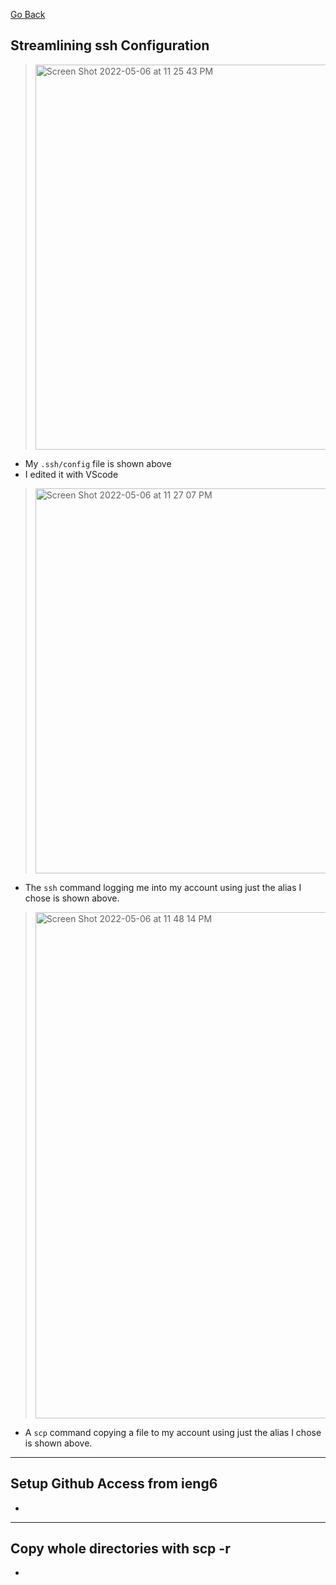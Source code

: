 [Go Back](https://bridgettezagrebin.github.io/cse15l-lab-reports/)

## Streamlining ssh Configuration
> <img width="616" alt="Screen Shot 2022-05-06 at 11 25 43 PM" src="https://user-images.githubusercontent.com/103292060/167245994-ea992f11-cdf3-45dd-9f46-056dc6601a7a.png">
* My `.ssh/config` file is shown above
* I edited it with VScode


> <img width="616" alt="Screen Shot 2022-05-06 at 11 27 07 PM" src="https://user-images.githubusercontent.com/103292060/167246013-e729e469-cba9-48a5-8d7f-bf8ebc44d9ff.png">
* The `ssh` command logging me into my account using just the alias I chose is shown above.


> <img width="810" alt="Screen Shot 2022-05-06 at 11 48 14 PM" src="https://user-images.githubusercontent.com/103292060/167246017-eaf9f65d-abd9-448c-af18-c7f14a2aa5d4.png">
* A `scp` command copying a file to my account using just the alias I chose is shown above.


---
## Setup Github Access from ieng6
*


---
## Copy whole directories with scp -r
*
